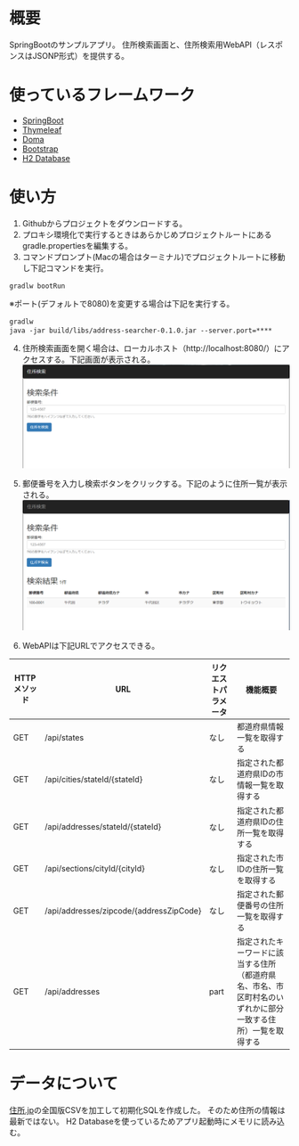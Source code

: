 # 概要
SpringBootのサンプルアプリ。
住所検索画面と、住所検索用WebAPI（レスポンスはJSONP形式）を提供する。

# 使っているフレームワーク
* [SpringBoot](https://projects.spring.io/spring-framework/)
* [Thymeleaf](http://www.thymeleaf.org/)
* [Doma](https://doma.readthedocs.io/ja/stable/)
* [Bootstrap](http://getbootstrap.com/)
* [H2 Database](http://www.h2database.com/html/main.html)

# 使い方
1. Githubからプロジェクトをダウンロードする。
2. プロキシ環境化で実行するときはあらかじめプロジェクトルートにあるgradle.propertiesを編集する。
3. コマンドプロンプト(Macの場合はターミナル)でプロジェクトルートに移動し下記コマンドを実行。
```
gradlw bootRun
```

※ポート(デフォルトで8080)を変更する場合は下記を実行する。
```
gradlw
java -jar build/libs/address-searcher-0.1.0.jar --server.port=****
```
4. 住所検索画面を開く場合は、ローカルホスト（http\://localhost:8080/）にアクセスする。下記画面が表示される。
![検索画面のキャプチャ（検索前）](https://github.com/Takumon/JapaneseAddressSeacher/blob/master/screen1.png)

5. 郵便番号を入力し検索ボタンをクリックする。下記のように住所一覧が表示される。
![検索画面のキャプチャ(検索後)](https://github.com/Takumon/JapaneseAddressSeacher/blob/master/screen2.png)

6. WebAPIは下記URLでアクセスできる。

| HTTPメソッド | URL | リクエストパラメータ | 機能概要 |
|------------|------------|-------------|-------------|
| GET | /api/states  | なし | 都道府県情報一覧を取得する |
| GET | /api/cities/stateId/{stateId}  | なし | 指定された都道府県IDの市情報一覧を取得する |
| GET | /api/addresses/stateId/{stateId}  | なし | 指定された都道府県IDの住所一覧を取得する |
| GET | /api/sections/cityId/{cityId}  | なし | 指定された市IDの住所一覧を取得する |
| GET | /api/addresses/zipcode/{addressZipCode}  | なし | 指定された郵便番号の住所一覧を取得する |
| GET | /api/addresses  | part | 指定されたキーワードに該当する住所（都道府県名、市名、市区町村名のいずれかに部分一致する住所）一覧を取得する |

# データについて
[住所.jp](http://jusyo.jp/csv/new.php)の全国版CSVを加工して初期化SQLを作成した。
そのため住所の情報は最新ではない。
H2 Databaseを使っているためアプリ起動時にメモリに読み込む。
